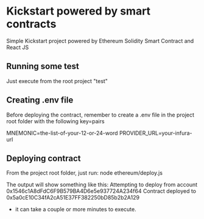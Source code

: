 # Kickstart powered by smart contracts
Simple Kickstart project powered by Ethereum Solidity Smart Contract and React JS

## Running some test
Just execute from the root project "test"

## Creating .env file
Before deploying the contract, remember to create a .env file in the project root folder with the following key=pairs

MNEMONIC=the-list-of-your-12-or-24-word
PROVIDER_URL=your-infura-url

## Deploying contract
From the project root folder, just run: node ethereum/deploy.js

The output will show something like this:
Attempting to deploy from account 0x1546c1A8dFdC6F9B579BA4D6e5e937724A234f64
Contract deployed to 0x5a0cE10C34fA2cA51E37FF382250bD85b2b2A129

* it can take a couple or more minutes to execute.
